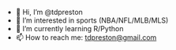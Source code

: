 - 👋 Hi, I’m @tdpreston
- 👀 I’m interested in sports (NBA/NFL/MLB/MLS)
- 🌱 I’m currently learning R/Python
- 📫 How to reach me: tdpreston@gmail.com

<!---
tdpreston/tdpreston is a ✨ special ✨ repository because its `README.md` (this file) appears on your GitHub profile.
You can click the Preview link to take a look at your changes.
--->
